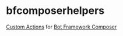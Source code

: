 # bfcomposerhelpers
[Custom Actions](https://docs.microsoft.com/en-us/composer/how-to-add-custom-action) for [Bot Framework Composer](https://aka.ms/composer)
